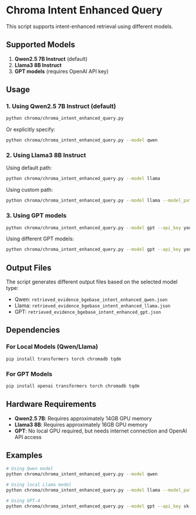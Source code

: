 # Chroma Intent Enhanced Query

This script supports intent-enhanced retrieval using different models.

## Supported Models

1. **Qwen2.5 7B Instruct** (default)
2. **Llama3 8B Instruct** 
3. **GPT models** (requires OpenAI API key)

## Usage

### 1. Using Qwen2.5 7B Instruct (default)

```bash
python chroma/chroma_intent_enhanced_query.py
```

Or explicitly specify:

```bash
python chroma/chroma_intent_enhanced_query.py --model qwen
```

### 2. Using Llama3 8B Instruct

Using default path:
```bash
python chroma/chroma_intent_enhanced_query.py --model llama
```

Using custom path:
```bash
python chroma/chroma_intent_enhanced_query.py --model llama --model_path /path/to/your/llama3-8b-instruct
```

### 3. Using GPT models

```bash
python chroma/chroma_intent_enhanced_query.py --model gpt --api_key your_openai_api_key
```

Using different GPT models:
```bash
python chroma/chroma_intent_enhanced_query.py --model gpt --api_key your_openai_api_key --gpt_model_name gpt-4
```

## Output Files

The script generates different output files based on the selected model type:

- Qwen: `retrieved_evidence_bgebase_intent_enhanced_qwen.json`
- Llama: `retrieved_evidence_bgebase_intent_enhanced_llama.json`
- GPT: `retrieved_evidence_bgebase_intent_enhanced_gpt.json`

## Dependencies

### For Local Models (Qwen/Llama)
```bash
pip install transformers torch chromadb tqdm
```

### For GPT Models
```bash
pip install openai transformers torch chromadb tqdm
```

## Hardware Requirements

- **Qwen2.5 7B**: Requires approximately 14GB GPU memory
- **Llama3 8B**: Requires approximately 16GB GPU memory
- **GPT**: No local GPU required, but needs internet connection and OpenAI API access

## Examples

```bash
# Using Qwen model
python chroma/chroma_intent_enhanced_query.py --model qwen

# Using local Llama model
python chroma/chroma_intent_enhanced_query.py --model llama --model_path ./models/llama3-8b-instruct

# Using GPT-4
python chroma/chroma_intent_enhanced_query.py --model gpt --api_key sk-... --gpt_model_name gpt-4
``` 